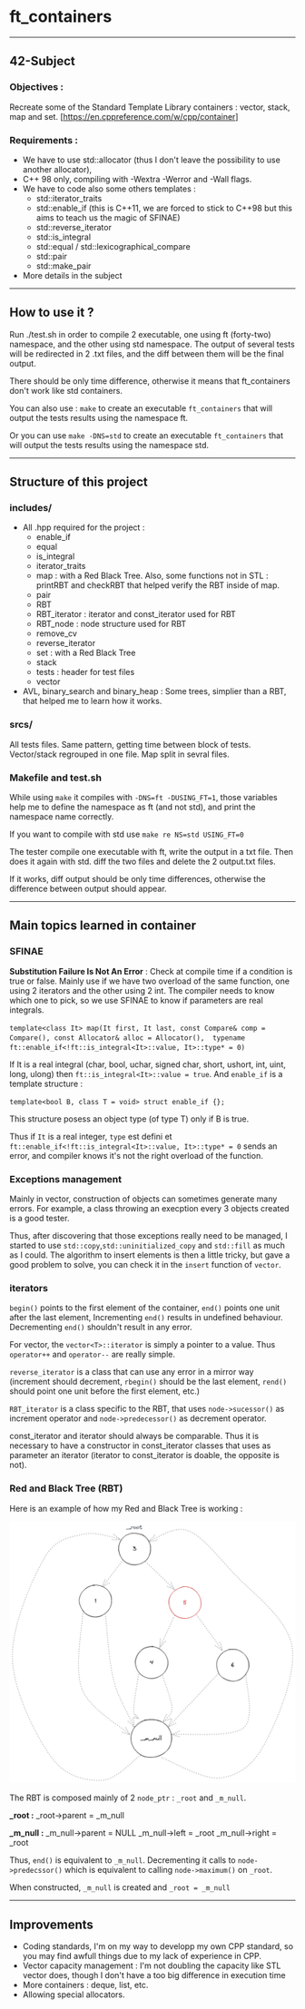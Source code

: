 # ft_containers

---

## 42-Subject

### Objectives : 

Recreate some of the Standard Template Library containers : vector, stack, map and set. [https://en.cppreference.com/w/cpp/container]

### Requirements : 

* We have to use std::allocator (thus I don't leave the possibility to use another allocator), 
* C++ 98 only, compiling with -Wextra -Werror and -Wall flags.
* We have to code also some others templates :
   - std::iterator_traits
   - std::enable_if (this is C++11, we are forced to stick to C++98 but this aims to teach us the magic of SFINAE)
   - std::reverse_iterator
   - std::is_integral
   - std::equal / std::lexicographical_compare
   - std::pair
   - std::make_pair
* More details in the subject

---

## How to use it ?

Run ./test.sh in order to compile 2 executable, one using ft (forty-two) namespace, and the other using std namespace. The output of several tests will be redirected in 2 .txt files, and the diff between them will be the final output.

There should be only time difference, otherwise it means that ft_containers don't work like std containers.

You can also use :
`make` to create an executable `ft_containers` that will output the tests results using the namespace ft.

Or you can use `make -DNS=std` to create an executable `ft_containers` that will output the tests results using the namespace std.

---

## Structure of this project

### includes/

* All .hpp required for the project :
   * enable_if
   * equal
   * is_integral
   * iterator_traits
   * map : with a Red Black Tree. Also, some functions not in STL : printRBT and checkRBT that helped verify the RBT inside of map.
   * pair
   * RBT
   * RBT_iterator : iterator and const_iterator used for RBT
   * RBT_node : node structure used for RBT
   * remove_cv
   * reverse_iterator
   * set : with a Red Black Tree
   * stack
   * tests : header for test files
   * vector
* AVL, binary_search and binary_heap : Some trees, simplier than a RBT, that helped me to learn how it works.

### srcs/

All tests files. Same pattern, getting time between block of tests. Vector/stack regrouped in one file. Map split in sevral files.

### Makefile and test.sh

While using `make` it compiles with `-DNS=ft -DUSING_FT=1`, those variables help me to define the namespace as ft (and not std), and print the namespace name correctly. 

If you want to compile with std use `make re NS=std USING_FT=0`

The tester compile one executable with ft, write the output in a txt file. Then does it again with std. diff the two files and delete the 2 output.txt files.

If it works, diff output should be only time differences, otherwise the difference between output should appear.
   
---

## Main topics learned in container

### SFINAE

**Substitution Failure Is Not An Error** : Check at compile time if a condition is true or false. Mainly use if we have two overload of the same function, one using 2 iterators and the other using 2 int. The compiler needs to know which one to pick, so we use SFINAE to know if parameters are real integrals.

`template<class It>
 map(It first, It last, const Compare& comp = Compare(), const Allocator& alloc = Allocator(), 
    typename ft::enable_if<!ft::is_integral<It>::value, It>::type* = 0)`
    
If It is a real integral (char, bool, uchar, signed  char, short, ushort, int, uint, long, ulong) then `ft::is_integral<It>::value = true`. And `enable_if` is a template structure :

`template<bool B, class T = void>
 struct enable_if {};`

This structure posess an object type (of type T) only if B is true.

Thus if `It` is a real integer, `type` est defini et `ft::enable_if<!ft::is_integral<It>::value, It>::type* = 0` sends an error, and compiler knows it's not the right overload of the function.

### Exceptions management

Mainly in vector, construction of objects can sometimes generate many errors. For example, a class throwing an execption every 3 objects created is a good tester.

Thus, after discovering that those exceptions really need to be managed, I started to use `std::copy`,`std::uninitialized_copy` and `std::fill` as much as I could. The algorithm to insert elements is then a little tricky, but gave a good problem to solve, you can check it in the `insert` function of `vector`.

### iterators

`begin()` points to the first element of the container, `end()` points one unit after the last element, Incrementing `end()` results in undefined behaviour. Decrementing `end()` shouldn't result in any error.

For vector, the `vector<T>::iterator` is simply a pointer to a value. Thus `operator++` and `operator--` are really simple. 

`reverse_iterator` is a class that can use any error in a mirror way (increment should decrement, `rbegin()` should be the last element, `rend()` should point one unit before the first element, etc.)

`RBT_iterator` is a class specific to the RBT, that uses `node->sucessor()` as increment operator and `node->predecessor()` as decrement operator.

const_iterator and iterator should always be comparable. Thus it is necessary to have a constructor in const_iterator classes that uses as parameter an iterator (iterator to const_iterator is doable, the opposite is not).

### Red and Black Tree (RBT)

Here is an example of how my Red and Black Tree is working :

![alt text](https://github.com/B-ki/ft_containers/blob/master/RBT%20example.png "RBT example")

The RBT is composed mainly of 2 `node_ptr` : `_root` and `_m_null`.

**_root :**
_root→parent = _m_null

**_m_null :**
_m_null→parent = NULL
_m_null→left = _root
_m_null→right = _root

Thus, `end()` is equivalent to `_m_null`. Decrementing it calls to `node->predecssor()` which is equivalent to calling `node->maximum()` on `_root`.

When constructed, `_m_null` is created and `_root = _m_null`

---

## Improvements

* Coding standards, I'm on my way to developp my own CPP standard, so you may find awfull things due to my lack of experience in CPP.
* Vector capacity management : I'm not doubling the capacity like STL vector does, though I don't have a too big difference in execution time
* More containers : deque, list, etc.
* Allowing special allocators.
